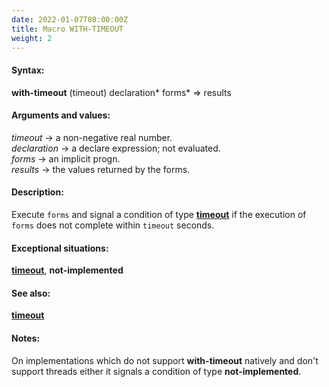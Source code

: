 ```yaml
---
date: 2022-01-07T08:00:00Z
title: Macro WITH-TIMEOUT
weight: 2
---
```


#### Syntax:

**with-timeout** (timeout) declaration\* forms\* => results

#### Arguments and values:

*timeout* -> a non-negative real number.\
*declaration* -> a declare expression; not evaluated.\
*forms* -> an implicit progn.\
*results* -> the values returned by the forms.

#### Description:

Execute `forms` and signal a condition of type
[**timeout**](../timeout) if the execution of `forms` does not
complete within `timeout` seconds.

#### Exceptional situations:

[**timeout**](../timeout), **not-implemented**

#### See also:

[**timeout**](../timeout)

#### Notes:

On implementations which do not support **with-timeout** natively and
don't support threads either it signals a condition of type
**not-implemented**.
